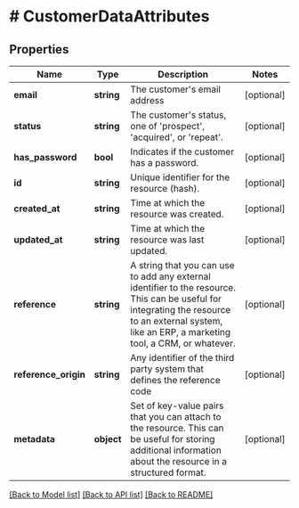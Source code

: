 # # CustomerDataAttributes

## Properties

Name | Type | Description | Notes
------------ | ------------- | ------------- | -------------
**email** | **string** | The customer&#39;s email address | [optional]
**status** | **string** | The customer&#39;s status, one of &#39;prospect&#39;, &#39;acquired&#39;, or &#39;repeat&#39;. | [optional]
**has_password** | **bool** | Indicates if the customer has a password. | [optional]
**id** | **string** | Unique identifier for the resource (hash). | [optional]
**created_at** | **string** | Time at which the resource was created. | [optional]
**updated_at** | **string** | Time at which the resource was last updated. | [optional]
**reference** | **string** | A string that you can use to add any external identifier to the resource. This can be useful for integrating the resource to an external system, like an ERP, a marketing tool, a CRM, or whatever. | [optional]
**reference_origin** | **string** | Any identifier of the third party system that defines the reference code | [optional]
**metadata** | **object** | Set of key-value pairs that you can attach to the resource. This can be useful for storing additional information about the resource in a structured format. | [optional]

[[Back to Model list]](../../README.md#models) [[Back to API list]](../../README.md#endpoints) [[Back to README]](../../README.md)
